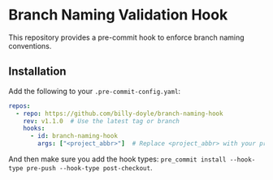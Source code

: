 # Branch Naming Validation Hook

This repository provides a pre-commit hook to enforce branch naming conventions.

## Installation

Add the following to your `.pre-commit-config.yaml`:

```yaml
repos:
  - repo: https://github.com/billy-doyle/branch-naming-hook
    rev: v1.1.0  # Use the latest tag or branch
    hooks:
      - id: branch-naming-hook
        args: ["<project_abbr>"]  # Replace <project_abbr> with your project abbreviation (e.g., "ST")
```

And then make sure you add the hook types: `pre_commit install --hook-type pre-push --hook-type post-checkout`.
